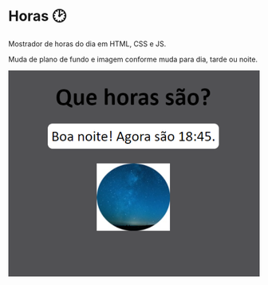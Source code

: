 # Horas 🕑


<p>Mostrador de horas do dia em HTML, CSS e JS.</p>


<p>Muda de plano de fundo e imagem conforme muda para dia, tarde ou noite.</p>


<img src="horas.png">
